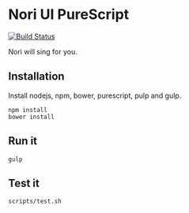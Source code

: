 # Nori UI PureScript

[![Build Status](https://travis-ci.org/shybyte/nori-ui-purescript.svg?branch=master)](https://travis-ci.org/shybyte/nori-ui-purescript)

Nori will sing for you.

## Installation
Install nodejs, npm, bower, purescript, pulp and gulp.

    npm install
    bower install

## Run it
    gulp

## Test it
    scripts/test.sh
